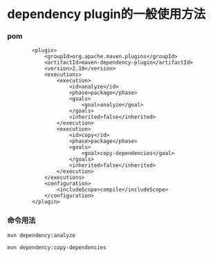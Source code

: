 # dependency plugin的一般使用方法

### pom

			<plugin>
				<groupId>org.apache.maven.plugins</groupId>
				<artifactId>maven-dependency-plugin</artifactId>
				<version>2.10</version>
				<executions>
					<execution>
						<id>analyze</id>
						<phase>package</phase>
						<goals>
							<goal>analyze</goal>
						</goals>
						<inherited>false</inherited>
					</execution>
					<execution>
						<id>copy</id>
						<phase>package</phase>
						<goals>
							<goal>copy-dependencies</goal>
						</goals>
						<inherited>false</inherited>
					</execution>
				</executions>
				<configuration>
					<includeScope>compile</includeScope>
				</configuration>
			</plugin>


### 命令用法
	 
	mvn dependency:analyze

    mvn dependency:copy-dependencies


